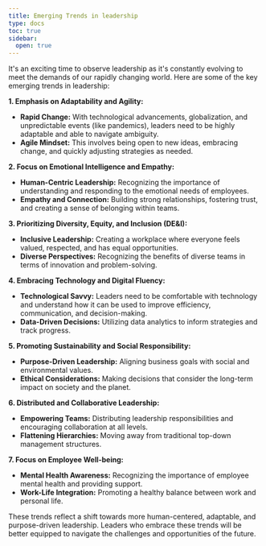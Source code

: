 ```yaml
---
title: Emerging Trends in leadership
type: docs
toc: true
sidebar:
  open: true
---
```

It's an exciting time to observe leadership as it's constantly evolving to meet the demands of our rapidly changing world. Here are some of the key emerging trends in leadership:

**1. Emphasis on Adaptability and Agility:**

*   **Rapid Change:** With technological advancements, globalization, and unpredictable events (like pandemics), leaders need to be highly adaptable and able to navigate ambiguity.
*   **Agile Mindset:** This involves being open to new ideas, embracing change, and quickly adjusting strategies as needed.

**2. Focus on Emotional Intelligence and Empathy:**

*   **Human-Centric Leadership:** Recognizing the importance of understanding and responding to the emotional needs of employees.
*   **Empathy and Connection:** Building strong relationships, fostering trust, and creating a sense of belonging within teams.

**3. Prioritizing Diversity, Equity, and Inclusion (DE&I):**

*   **Inclusive Leadership:** Creating a workplace where everyone feels valued, respected, and has equal opportunities.
*   **Diverse Perspectives:** Recognizing the benefits of diverse teams in terms of innovation and problem-solving.

**4. Embracing Technology and Digital Fluency:**

*   **Technological Savvy:** Leaders need to be comfortable with technology and understand how it can be used to improve efficiency, communication, and decision-making.
*   **Data-Driven Decisions:** Utilizing data analytics to inform strategies and track progress.

**5. Promoting Sustainability and Social Responsibility:**

*   **Purpose-Driven Leadership:** Aligning business goals with social and environmental values.
*   **Ethical Considerations:** Making decisions that consider the long-term impact on society and the planet.

**6. Distributed and Collaborative Leadership:**

*   **Empowering Teams:** Distributing leadership responsibilities and encouraging collaboration at all levels.
*   **Flattening Hierarchies:** Moving away from traditional top-down management structures.

**7. Focus on Employee Well-being:**

*   **Mental Health Awareness:** Recognizing the importance of employee mental health and providing support.
*   **Work-Life Integration:** Promoting a healthy balance between work and personal life.

These trends reflect a shift towards more human-centered, adaptable, and purpose-driven leadership. Leaders who embrace these trends will be better equipped to navigate the challenges and opportunities of the future.

